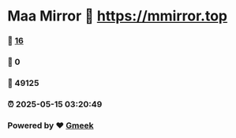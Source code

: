 # Maa Mirror :link: https://mmirror.top 
### :page_facing_up: [16](https://mmirror.top/tag.html) 
### :speech_balloon: 0 
### :hibiscus: 49125 
### :alarm_clock: 2025-05-15 03:20:49 
### Powered by :heart: [Gmeek](https://github.com/Meekdai/Gmeek)

